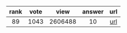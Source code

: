 
| rank | vote | view | answer | url |
|:-:|:-:|:-:|:-:|:-:|
|89|1043|2606488|10| [url](http://stackoverflow.com/questions/961632/converting-integer-to-string-in-python) |

